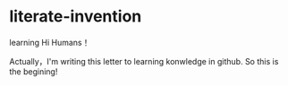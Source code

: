 # literate-invention
learning
Hi Humans！

Actually，I'm writing this letter to learning konwledge in github.
So this is the begining!
